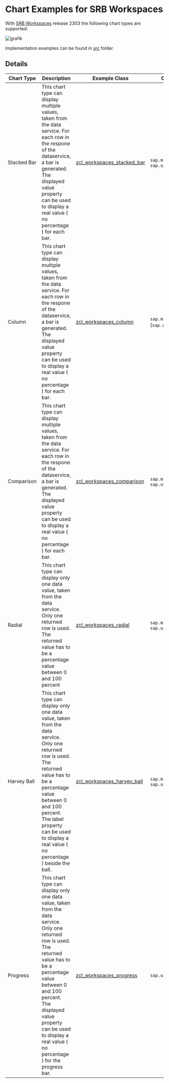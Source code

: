 # Chart Examples for SRB Workspaces

With [SRB Workspaces](https://www.srb.at/produkte/#pp_1410) release 2303 the following chart types are supported:

![grafik](https://user-images.githubusercontent.com/5223668/220046912-0845f1e5-41d8-4916-afc1-5671e2036d2c.png)

Implementation examples can be found in [src](src/) folder.

## Details
| Chart Type | Description | Example Class | Color Schema |
|--|--|--|--|
| Stacked Bar | This chart type can display multiple values, taken from the data service. For each row in the respone of the dataservice, a bar is generated. The displayed value property can be used to display a real value ( no percentage ) for each bar. | [zcl_workspaces_stacked_bar](src/zcl_workspaces_stacked_bar.clas.abap) | `sap.m.ValueColor`, `sap.ui.core.CSSColor` |
| Column | This chart type can display multiple values, taken from the data service. For each row in the respone of the dataservice, a bar is generated. The displayed value property can be used to display a real value ( no percentage ) for each bar. | [zcl_workspaces_column](src/zcl_workspaces_column.clas.abap) | `sap.m.ValueColor`, (`sap.ui.core.CSSColor`) |
| Comparison | This chart type can display multiple values, taken from the data service. For each row in the respone of the dataservice, a bar is generated. The displayed value property can be used to display a real value ( no percentage ) for each bar. | [zcl_workspaces_comparison](src/zcl_workspaces_comparison.clas.abap) | `sap.m.ValueColor`, `sap.ui.core.CSSColor` |
| Radial | This chart type can display only one data value, taken from the data service. Only one returned row is used. The returned value has to be a percentage value between 0 and 100 percent  | [zcl_workspaces_radial](src/zcl_workspaces_radial.clas.abap) | `sap.m.ValueColor`, `sap.ui.core.CSSColor` |
| Harvey Ball | This chart type can display only one data value, taken from the data service. Only one returned row is used. The returned value has to be a percentage value between 0 and 100 percent. The label property can be used to display a real value ( no percentage ) beside the ball. | [zcl_workspaces_harvey_ball](src/zcl_workspaces_harvey_ball.clas.abap ) | `sap.m.ValueColor`, `sap.ui.core.CSSColor` |
| Progress | This chart type can display only one data value, taken from the data service. Only one returned row is used. The returned value has to be a percentage value between 0 and 100 percent. The displayed value property can be used to display a real value ( no percentage ) for the progress bar. | [zcl_workspaces_progress](src/zcl_workspaces_progress.clas.abap ) | `sap.ui.core.ValueState` |
